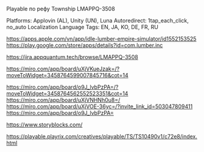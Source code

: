 Playable по рефу Township
LMAPPQ-3508

Platforms: Applovin (AL), Unity (UN), Luna
Autoredirect: 1tap_each_click, no_auto
Localization Language Tags: EN, JA, KO, DE, FR, RU

https://apps.apple.com/vn/app/idle-lumber-empire-simulator/id1552153525
https://play.google.com/store/apps/details?id=com.lumber.inc

https://jira.appquantum.tech/browse/LMAPPQ-3508

https://miro.com/app/board/uXjVKueJzak=/?moveToWidget=3458764599007845716&cot=14

https://miro.com/app/board/o9J_lvbPzPA=/?moveToWidget=3458764562552523351&cot=14
https://miro.com/app/board/uXjVNHNh0u8=/
https://miro.com/app/board/uXjVOE-36yc=/?invite_link_id=503047809411
https://miro.com/app/board/o9J_lvbPzPA=

https://www.storyblocks.com/

https://playable.playrix.com/creatives/playable/TS/TS10490v1/c72e8/index.html
